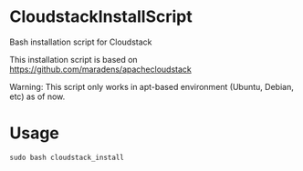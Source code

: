 # CloudstackInstallScript
Bash installation script for Cloudstack

This installation script is based on https://github.com/maradens/apachecloudstack

Warning: This script only works in apt-based environment (Ubuntu, Debian, etc) as of now.

# Usage
`sudo bash cloudstack_install`
